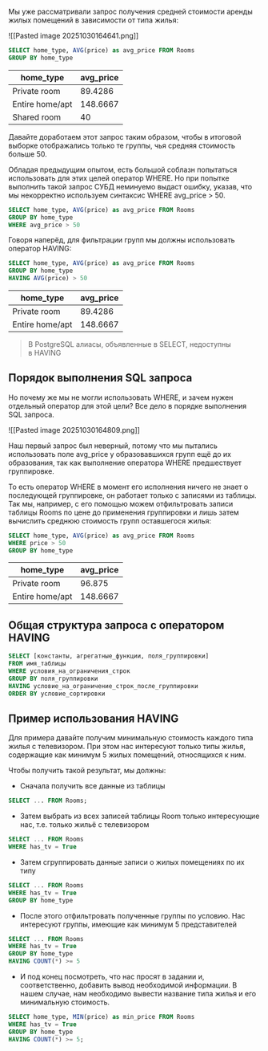 Мы уже рассматривали запрос получения средней стоимости аренды жилых помещений в зависимости от типа жилья:

![[Pasted image 20251030164641.png]]

```sql
SELECT home_type, AVG(price) as avg_price FROM Rooms
GROUP BY home_type
```

|home_type|avg_price|
|---|---|
|Private room|89.4286|
|Entire home/apt|148.6667|
|Shared room|40|

Давайте доработаем этот запрос таким образом, чтобы в итоговой выборке отображались только те группы, чья средняя стоимость больше 50.

Обладая предыдущим опытом, есть большой соблазн попытаться использовать для этих целей оператор WHERE. Но при попытке выполнить такой запрос СУБД неминуемо выдаст ошибку, указав, что мы некорректно используем синтаксис WHERE avg_price > 50.

```sql
SELECT home_type, AVG(price) as avg_price FROM Rooms
GROUP BY home_type
WHERE avg_price > 50
```

Говоря наперёд, для фильтрации групп мы должны использовать оператор HAVING:

```sql
SELECT home_type, AVG(price) as avg_price FROM Rooms
GROUP BY home_type
HAVING AVG(price) > 50
```

|home_type|avg_price|
|---|---|
|Private room|89.4286|
|Entire home/apt|148.6667|

> В PostgreSQL алиасы, объявленные в SELECT, недоступны в HAVING

## Порядок выполнения SQL запроса

Но почему же мы не могли использовать WHERE, и зачем нужен отдельный оператор для этой цели? Все дело в порядке выполнения SQL запроса.

![[Pasted image 20251030164809.png]]

Наш первый запрос был неверный, потому что мы пытались использовать поле avg_price у образовавшихся групп ещё до их образования, так как выполнение оператора WHERE предшествует группировке.

То есть оператор WHERE в момент его исполнения ничего не знает о последующей группировке, он работает только с записями из таблицы. Так мы, например, с его помощью можем отфильтровать записи таблицы Rooms по цене до применения группировки и лишь затем вычислить среднюю стоимость групп оставшегося жилья:

```sql
SELECT home_type, AVG(price) as avg_price FROM Rooms
WHERE price > 50
GROUP BY home_type
```

|home_type|avg_price|
|---|---|
|Private room|96.875|
|Entire home/apt|148.6667|

## Общая структура запроса с оператором HAVING

```sql
SELECT [константы, агрегатные_функции, поля_группировки]
FROM имя_таблицы
WHERE условия_на_ограничения_строк
GROUP BY поля_группировки
HAVING условие_на_ограничение_строк_после_группировки
ORDER BY условие_сортировки
```

## Пример использования HAVING

Для примера давайте получим минимальную стоимость каждого типа жилья c телевизором. При этом нас интересуют только типы жилья, содержащие как минимум 5 жилых помещений, относящихся к ним.

Чтобы получить такой результат, мы должны:

- Сначала получить все данные из таблицы

```sql
SELECT ... FROM Rooms;
```

- Затем выбрать из всех записей таблицы Room только интересующие нас, т.е. только жильё с телевизором

```sql
SELECT ... FROM Rooms
WHERE has_tv = True
```

- Затем сгруппировать данные записи о жилых помещениях по их типу

```sql
SELECT ... FROM Rooms
WHERE has_tv = True
GROUP BY home_type
```

- После этого отфильтровать полученные группы по условию. Нас интересуют группы, имеющие как минимум 5 представителей

```sql
SELECT ... FROM Rooms
WHERE has_tv = True
GROUP BY home_type
HAVING COUNT(*) >= 5
```

- И под конец посмотреть, что нас просят в задании и, соответственно, добавить вывод необходимой информации. В нашем случае, нам необходимо вывести название типа жилья и его минимальную стоимость.

```sql
SELECT home_type, MIN(price) as min_price FROM Rooms
WHERE has_tv = True
GROUP BY home_type
HAVING COUNT(*) >= 5;
```

